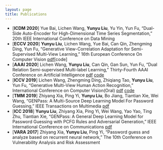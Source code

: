 ```yaml
---
layout: page
title: Publications
---
```


- [**ICDM 2020**] Yue Bai, Lichen Wang, **Yunyu Liu**, Yu Yin, Yun Fu, “Dual-Side Auto-Encoder for High-Dimensional Time Series Segmentation,” 20th IEEE International Conference on Data Mining
- [**ECCV 2020**] **Yunyu Liu**, Lichen Wang, Yue Bai, Can Qin, Zhengming Ding, Yun Fu, “Generative View-Correlation Adaptation for Semi-Supervised Multi-View Learning,” 16th European Conference On
Computer Vision [pdf](/projects/ECCV_multi_view/2130.pdf)[code]
- [**AAAI 2020**] Lichen Wang, **Yunyu Liu**, Can Qin, Gan Sun, Yun Fu, “Dual Relation Semi-supervised Multi-label Learning,” Thirty-Fourth AAAI Conference on Artificial Intelligence [pdf](https://github.com/wanglichenxj/Dual-Relation-Semi-supervised-Multi-label-Learning/blob/master/presentation/AAAI20_MultiLabel.pdf) [code](https://github.com/wanglichenxj/Dual-Relation-Semi-supervised-Multi-label-Learning)
- [**ICCV 2019**] Lichen Wang, Zhengming Ding, Zhiqiang Tao, **Yunyu Liu**, Yun Fu, “Generative Multi-View Human Action Recognition,” International Conference on Computer Vision(Oral) [pdf](https://github.com/wanglichenxj/Generative-Multi-View-Human-Action-Recognition/blob/master/representation/ICCV19_MulitView_ActionRecognition.pdf) [code](https://github.com/wanglichenxj/Generative-Multi-View-Human-Action-Recognition)
- [**TMM 2019**] Zhiyang Xia, Ping Yi, **Yunyu Liu**, Bo Jiang, Tiantian Xie, Wei Wang, “GENPass: A Multi-Source Deep Learning Model For Password Guessing,” IEEE Transactions on Multimedia [pdf](https://ieeexplore.ieee.org/stamp/stamp.jsp?tp=&arnumber=8832180)
- [**ICC 2018**] **Yunyu Liu**, Zhiyang Xia, Ping Yi, Wei Wang, Yao Yao, Ting Zhu, Tiantian Xie, “GENPass: A General Deep Learning Model for Password Guessing with PCFG Rules and Adversarial Generation,” IEEE International Conference on Communications [pdf](/projects/GENPass/GENPass_ICC.pdf)
- [**VARA 2017**] Zhiyang Xia, **Yunyu Liu**, Ping Yi, “Password guess and analyze based on recurrent neural network,” The 10th Conference on Vulnerability Analysis and Risk Assessment
